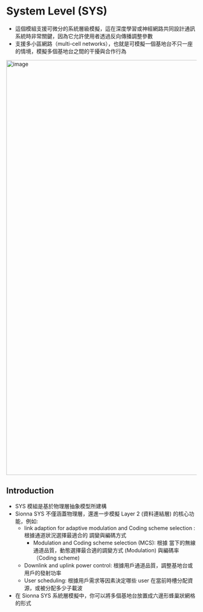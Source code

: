 # System Level (SYS)
* 這個模組支援可微分的系統層級模擬，這在深度學習或神經網路共同設計通訊系統時非常關鍵，因為它允許使用者透過反向傳播調整參數
* 支援多小區網路（multi-cell networks），也就是可模擬一個基地台不只一座的情境，模擬多個基地台之間的干擾與合作行為
<img width="2085" height="1100" alt="image" src="https://github.com/user-attachments/assets/36203c3a-3da4-4998-be54-6ea564e586c6" />

## Introduction
* SYS 模組是基於物理層抽象模型所建構
* Sionna SYS 不僅涵蓋物理層，還進一步模擬 Layer 2 (資料連結層) 的核心功能，例如:
    * link adaption for adaptive modulation and Coding scheme selection : 根據通道狀況選擇最適合的 調變與編碼方式
        * Modulation and Coding scheme selection (MCS): 根據 當下的無線通道品質，動態選擇最合適的調變方式 (Modulation) 與編碼率（Coding scheme)
    * Downlink and uplink power control: 根據用戶通道品質，調整基地台或用戶的發射功率
    * User scheduling: 根據用戶需求等因素決定哪些 user 在當前時槽分配資源，或被分配多少子載波
* 在 Sionna SYS 系統層模擬中，你可以將多個基地台放置成六邊形蜂巢狀網格的形式 
